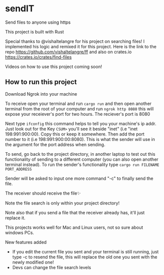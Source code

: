 # sendIT
Send files to anyone using https

This project is built with Rust

Special thanks to @vishaltelangre for his project on searching files! I implemented his logic and remixed it for this project. Here is the link to the repo
https://github.com/vishaltelangre/ff and also on crates.io https://crates.io/crates/find-files

Videos on how to use this project coming soon!

## How to run this project

Download Ngrok into your machine

To receive open your terminal and run `cargo run` and then open another terminal from the root of your computer and run `ngrok http 8080` this will expose your receiever's port for two hours. The reciever's port is 8080

Next type `ifconfig` this command helps to tell you your machine's ip addr. Just look out for the Key `CSUM>` you'll see it beside "inet" (i.e "inet 198:991:900:00). Copy this or keep it somewhere. Then add the port number to it (i.e 198:991:900:00:8080). This is what the sender will use in the argument for the port address when sending.

To send, go back to the project directory, in another laptop to test out this functionality of sending to a different computer (you can also open another terminal instead). To run the sender's functionality type `cargo run FILENAME PORT_ADDRESS` 

Sender will be asked to input one more command "-c" to finally send the file.

The receiver should receive the file✨

Note the file search is only within your project directory!

Note also that if you send a file that the receiver already has, it'll just replace it.

This projects works well for Mac and Linux users, not so sure about windows PCs.

New features added

- If you edit the current file you sent and your terminal is still running, just type -c to resend the file, this will replace the old one you sent with the newly modified one!
- Devs can change the file search levels

